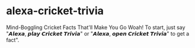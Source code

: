# alexa-cricket-trivia
Mind-Boggling Cricket Facts That'll Make You Go Woah!  To start, just say "𝘼𝙡𝙚𝙭𝙖, 𝙥𝙡𝙖𝙮 𝘾𝙧𝙞𝙘𝙠𝙚𝙩 𝙏𝙧𝙞𝙫𝙞𝙖" or "𝘼𝙡𝙚𝙭𝙖, 𝙤𝙥𝙚𝙣 𝘾𝙧𝙞𝙘𝙠𝙚𝙩 𝙏𝙧𝙞𝙫𝙞𝙖" to get a fact".
